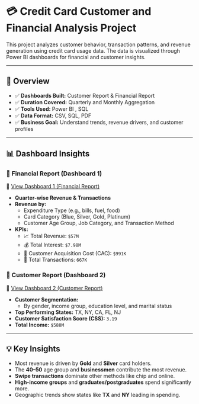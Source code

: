 # 💳 Credit Card Customer and Financial Analysis Project

This project analyzes customer behavior, transaction patterns, and revenue generation using credit card usage data. The data is visualized through Power BI dashboards for financial and customer insights.

---

## 📌 Overview

- ✅ **Dashboards Built:** Customer Report & Financial Report  
- ✅ **Duration Covered:** Quarterly and Monthly Aggregation  
- ✅ **Tools Used:** Power BI , SQL
- ✅ **Data Format:** CSV, SQL, PDF  
- ✅ **Business Goal:** Understand trends, revenue drivers, and customer profiles

---

## 📊 Dashboard Insights

### 📘 Financial Report (Dashboard 1)

📄 [View Dashboard 1 (Financial Report)](dashboards/Dashboard_1.pdf)  


- **Quarter-wise Revenue & Transactions**
- **Revenue by:**
  - Expenditure Type (e.g., bills, fuel, food)
  - Card Category (Blue, Silver, Gold, Platinum)
  - Customer Age Group, Job Category, and Transaction Method
- **KPIs:**
  - 📈 Total Revenue: `$57M`  
  - 💰 Total Interest: `$7.98M`  
  - 🧾 Customer Acquisition Cost (CAC): `$991K`  
  - 🔁 Total Transactions: `667K`

### 📗 Customer Report (Dashboard 2)

📄 [View Dashboard 2 (Customer Report)](dashboards/Dashboard_2.pdf)

- **Customer Segmentation:**
  - By gender, income group, education level, and marital status
- **Top Performing States:** TX, NY, CA, FL, NJ
- **Customer Satisfaction Score (CSS):** `3.19`
- **Total Income:** `$588M`

---

## 💡 Key Insights

- Most revenue is driven by **Gold** and **Silver** card holders.
- The **40–50** age group and **businessmen** contribute the most revenue.
- **Swipe transactions** dominate other methods like chip and online.
- **High-income groups** and **graduates/postgraduates** spend significantly more.
- Geographic trends show states like **TX** and **NY** leading in spending.



